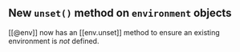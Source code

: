## New `unset()` method on `environment` objects

[[@env]] now has an [[env.unset]] method to ensure an existing environment
is *not* defined.
